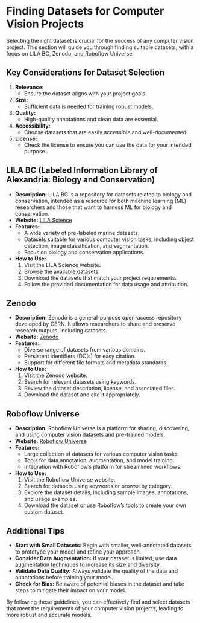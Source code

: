 # Finding Datasets for Computer Vision Projects

Selecting the right dataset is crucial for the success of any computer vision project. This section will guide you through finding suitable datasets, with a focus on LILA BC, Zenodo, and Roboflow Universe.

## Key Considerations for Dataset Selection

1.  **Relevance:**
    *   Ensure the dataset aligns with your project goals.
2.  **Size:**
    *   Sufficient data is needed for training robust models.
3.  **Quality:**
    *   High-quality annotations and clean data are essential.
4.  **Accessibility:**
    *   Choose datasets that are easily accessible and well-documented.
5.  **License:**
    *   Check the license to ensure you can use the data for your intended purpose.

## LILA BC (Labeled Information Library of Alexandria: Biology and Conservation)

*   **Description:** LILA BC is a repository for datasets related to biology and conservation, intended as a resource for both machine learning (ML) researchers and those that want to harness ML for biology and conservation.
*   **Website:** [LILA Science](https://lila.science/)
*   **Features:**
    *   A wide variety of pre-labeled marine datasets.
    *   Datasets suitable for various computer vision tasks, including object detection, image classification, and segmentation.
    *   Focus on biology and conservation applications.
*   **How to Use:**
    1.  Visit the LILA Science website.
    2.  Browse the available datasets.
    3.  Download the datasets that match your project requirements.
    4.  Follow the provided documentation for data usage and attribution.

## Zenodo

*   **Description:** Zenodo is a general-purpose open-access repository developed by CERN. It allows researchers to share and preserve research outputs, including datasets.
*   **Website:** [Zenodo](https://zenodo.org/)
*   **Features:**
    *   Diverse range of datasets from various domains.
    *   Persistent identifiers (DOIs) for easy citation.
    *   Support for different file formats and metadata standards.
*   **How to Use:**
    1.  Visit the Zenodo website.
    2.  Search for relevant datasets using keywords.
    3.  Review the dataset description, license, and associated files.
    4.  Download the dataset and cite it appropriately.

## Roboflow Universe

*   **Description:** Roboflow Universe is a platform for sharing, discovering, and using computer vision datasets and pre-trained models.
*   **Website:** [Roboflow Universe](https://universe.roboflow.com/)
*   **Features:**
    *   Large collection of datasets for various computer vision tasks.
    *   Tools for data annotation, augmentation, and model training.
    *   Integration with Roboflow’s platform for streamlined workflows.
*   **How to Use:**
    1.  Visit the Roboflow Universe website.
    2.  Search for datasets using keywords or browse by category.
    3.  Explore the dataset details, including sample images, annotations, and usage examples.
    4.  Download the dataset or use Roboflow’s tools to create your own custom dataset.

## Additional Tips

*   **Start with Small Datasets:** Begin with smaller, well-annotated datasets to prototype your model and refine your approach.
*   **Consider Data Augmentation:** If your dataset is limited, use data augmentation techniques to increase its size and diversity.
*   **Validate Data Quality:** Always validate the quality of the data and annotations before training your model.
*   **Check for Bias:** Be aware of potential biases in the dataset and take steps to mitigate their impact on your model.

By following these guidelines, you can effectively find and select datasets that meet the requirements of your computer vision projects, leading to more robust and accurate models.
